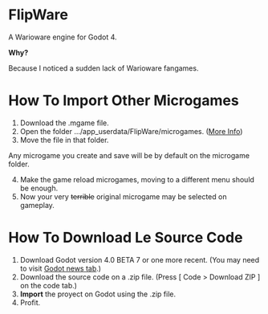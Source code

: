 # FlipWare

A Warioware engine for Godot 4.

**Why?**

Because I noticed a sudden lack of Warioware fangames.



# How To Import Other Microgames
1. Download the .mgame file.
2. Open the folder .../app_userdata/FlipWare/microgames. ([More Info](https://docs.godotengine.org/en/latest/tutorials/io/data_paths.html#doc-data-paths))
3. Move the file in that folder.

Any microgame you create and save will be by default on the microgame folder.

4. Make the game reload microgames, moving to a different menu should be enough.
5. Now your very ~~terrible~~ original microgame may be selected on gameplay.


# How To Download Le Source Code
1. Download Godot version 4.0 BETA 7 or one more recent. (You may need to visit [Godot news tab](https://godotengine.org/news/default/1).)
2. Download the source code on a .zip file. (Press [ Code > Download ZIP ] on the code tab.)
3. **Import** the proyect on Godot using the .zip file.
4. Profit.
